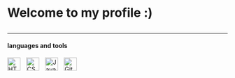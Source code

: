 # Welcome to my profile :)
##
<!-- I am an aspiring software engineer. -->

<!--
<a href="https://github.com/egg-chicken/egg-chicken">
<img align="center" src="https://github-readme-stats.vercel.app/api?username=egg-chicken&show_icons=true&bg_color=DEG,ff6600,ff3399&count_private=true&text_color=ffffff&icon_color=ffffff&title_color=000000" />
</a>
-->
<!-- theme=transparent-->
<!--
<a href="https://github.com/egg-chicken/egg-chicken">
<img align="center" src="https://github-readme-stats.vercel.app/api/top-langs/?username=egg-chicken&layout=compact&show_icons=true&bg_color=DEG,ff3399,ff5050&title_color=000000" />
</a>
-->
<!--
**egg-chicken/egg-chicken** is a ✨ _special_ ✨ repository because its `README.md` (this file) appears on your GitHub profile.
<--
Here are some ideas to get you started:

- 🔭 I’m currently working on ...
- 🌱 I’m currently learning ...
- 👯 I’m looking to collaborate on ...
- 🤔 I’m looking for help with ...
- 💬 Ask me about ...
- 📫 How to reach me: ...
- 😄 Pronouns: ...
- ⚡ Fun fact: ...
#### 📫 How to reach me: ...
-->

---
#### languages and tools
<img align="left" alt="HTML" width="30px" style="padding-right:10px;" src="https://cdn.jsdelivr.net/gh/devicons/devicon/icons/html5/html5-plain.svg" />
<img align="left" alt="CSS" width="30px" style="padding-right:10px;" src="https://cdn.jsdelivr.net/gh/devicons/devicon/icons/css3/css3-plain.svg" />
<img align="left" alt="JavaScript" width="30px" style="padding-right:10px;" src="https://cdn.jsdelivr.net/gh/devicons/devicon/icons/javascript/javascript-plain.svg" />
<img align="left" alt="GitHub" width="30px" style="padding-right:10px;" src="https://cdn.jsdelivr.net/gh/devicons/devicon/icons/github/github-original.svg" />
